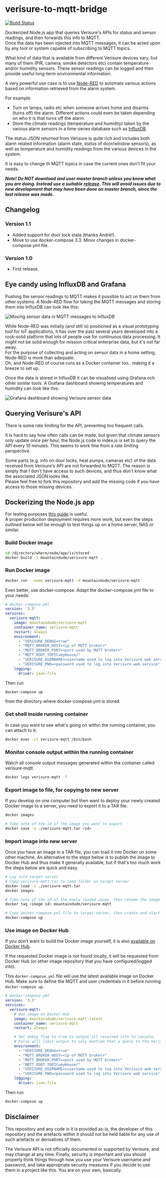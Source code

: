 # verisure-to-mqtt-bridge

[![Build Status](https://travis-ci.com/mountaindude/verisure-mqtt.svg?branch=master)](https://travis-ci.com/mountaindude/verisure-mqtt)

Dockerized Node.js app that queries Verisure's APIs for status and sensor readings, and then forwards this info to MQTT.  
Once the data has been injected into MQTT messages, it can be acted upon by any tool or system capable of subscribing to MQTT topics.  

What kind of data that is available from different Verisure devices vary, but many of them (PIR, camera, smoke detectors etc) contain temperature and/or humidity sensors. These sensor readings can be logged and then provide useful long-term environmental information.

A very powerful use case is to use [Node-RED](https://nodered.org/) to automate various actions based on information retrieved from the alarm system.  

For example

* Turn on lamps, radio etc when someone arrives home and disarms (turns off) the alarm. Different actions could even be taken depending on who it is that turns off the alarm.
* Store the climate readings (temperature and humidity) taken by the various alarm sensors in a time-series database such as [InfluxDB](https://www.influxdata.com/time-series-platform/influxdb/).

The status JSON returned from Verisure is quite rich and includes both alarm related information (alarm state, status of door/window sensors), as well as temperature and humidity readings from the various devices in the system.  
  
It is easy to change th MQTT topics in case the current ones don't fit your needs.

***Note! Do NOT download and user master branch unless you know what you are doing. Instead use a suitable [release](https://github.com/mountaindude/verisure-mqtt/releases). This will avoid issues due to new development that may have been done on master branch, since the last release was made.***

## Changelog

### Version 1.1

* Added support for door lock state (thanks André!).
* Move to use docker-compose 3.3. Minor changes in docker-compose.yml file.

### Version 1.0

* First release.

## Eye candy using InfluxDB and Grafana

Pushing the sensor readings to MQTT makes it possible to act on them from other systems. A Node-RED flow for taking the MQTT messages and storing them into InfluxDB can look like this:

![Moving sensor data in MQTT messages to InfluxDB](img/Verisure_data_in_Node-RED.png)

While Node-RED was initially (and still is) positioned as a visual prototyping tool for IoT applications, it has over the past several years developed into a rock-solid platform that lots of people use for continuous data processing. It might not be solid enough for mission critical enterprise data, but it's not far away.  
For the purpose of collecting and acting on sensor data in a home setting, Node-RED is more than adequate.  
Oh, and Node-RED of course runs as a Docker container too.. making it a breeze to set up.

Once the data is stored in InfluxDB it can be visualised using Grafana och other similar tools. A Grafana dashboard showing temperatures and humidity can look like this:

![Grafana dashboard showing Verisure sensor data](img/Verisure_sensor_data_in_Grafana.png)

## Querying Verisure's API

There is some rate limiting for the API, preventing too frequent calls.  

It is hard to say how often calls can be made, but given that climate sensors only update once per hour, the Node.js code in index.js is set to query the API every 10 minutes. This seems to work fine from a rate limiting perspective.

Some parts (e.g. info on door locks, heat pumps, cameras etc) of the data received from Verisure's API are not forwarded to MQTT. The reason is simply that I don't have access to such devices, and thus don't know what the associated JSON looks like.  
Please feel free to fork this repository and add the missing code if you have access to those missing devices.

## Dockerizing the Node.js app

For testing purposes [this guide](https://nodejs.org/en/docs/guides/nodejs-docker-webapp) is useful.  
A proper production deployment requires more work, but even the steps outlined below will be enough to test things up on a home server, NAS or similar.

### Build Docker image

```bash
cd /directory/where/node/app/is/stored
docker build -t mountaindude/verisure-mqtt .
```

### Run Docker image

```bash
docker run --name verisure-mqtt -d mountaindude/verisure-mqtt
```

Even better, use docker-compose. Adapt the docker-compose.yml file to your needs:

```yaml
# docker-compose.yml
version: '3.3'  
services:  
  verisure-mqtt:  
    image: mountaindude/verisure-mqtt
    container_name: verisure-mqtt  
    restart: always  
    environment:  
      - "VERISURE_DEBUG=true"
      - "MQTT_BROKER_HOST=<ip of MQTT broker>"  
      - "MQTT_BROKER_PORT=<port used by MQTT broker>"  
      - "MQTT_ROOT_TOPIC=myHouse/"  
      - "VERISURE_USERNAME=<username used to log into Verisure web service>"  
      - "VERISURE_PWD=<password used to log into Verisure web service"  
    logging:  
      driver: json-file  
```

Then run

```bash
docker-compose up
```

from the directory where docker-compose.yml is stored.

### Get shell inside running container

In case you want to see what's going on within the running container, you can attach to it:

```bash
docker exec -it verisure-mqtt /bin/bash
```

### Monitor console output within the running container

Watch all console output messages generated within the container called verisure-mqtt

```bash
docker logs verisure-mqtt -f
```

### Export image to file, for copying to new server

If you develop on one computer but then want to deploy your newly created Docker image to a server, you need to export it to a TAR file.

```bash
docker images  

# Take note of the id of the image you want to export
docker save -o ./verisure-mqtt.tar <id>  
```

### Import image into new server

Once you have an image in a TAR file, you can load it into Docker on some other machine.
An alternative to the steps below is to pubish the image to Docker Hub and thus make it generally available, but if that's too much work the steps below are quick and easy.

```bash
# Log into target server
# Copy verisure-mqtt.tar to temp folder on target server
docker load -i ./verisure-mqtt.tar  
docker images  

# Take note of the id of the newly loaded image. Then rename the image to something human readable
docker tag <image id> mountaindude/verisure-mqtt  

# Copy docker-compose.yml file to target server, then create and start a new container based on the image
docker-compose up  
```

### Use image on Docker Hub

If you don't want to build the Docker image yourself, it is also [available on Docker Hub](https://hub.docker.com/r/mountaindude/verisuremqtt/).

If the requested Docker image is not found locally, it will be requested from Docker Hub (or other image repository that you have configured/logged into).

This `docker-compose.yml` file will use the latest available image on Docker Hub. Make sure to define the MQTT and user credentials in it before running `docker-compose up`.

```yaml
# docker-compose.yml
version: '3.3'
services:
  verisure-mqtt:
    # Use image on Docker Hub
    image: mountaindude/verisure-mqtt:latest
    container_name: verisure-mqtt
    restart: always

    # Set debug flag to true to output all received info to console.
    # False will limit output to only mention that a query to the Verisure API is made
    environment:
      - "VERISURE_DEBUG=true"
      - "MQTT_BROKER_HOST=<ip of MQTT broker>"
      - "MQTT_BROKER_PORT=<port used by MQTT broker>"
      - "MQTT_ROOT_TOPIC=myHouse/"
      - "VERISURE_USERNAME=<username used to log into Verisure web service>"
      - "VERISURE_PWD=<password used to log into Verisure web service"
    logging:
      driver: json-file
```

Then run

```bash
docker-compose up
```

## Disclaimer

This repository and any code in it is provided as-is, the developer of this repository and the artefacts within it should not be held liable for any use of such artefacts or derivatives of them.

The Verisure API is not officially documented or supported by Verisure, and may change at any time.
Finally, security is important and you should properly think things through how you use your Verisure username and password, and take appropriate security measures if you decide to use them in a project like this. You are on your own, basically.